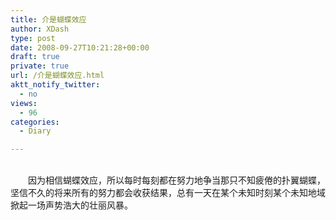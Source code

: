 ```yaml
---
title: 介是蝴蝶效应
author: XDash
type: post
date: 2008-09-27T10:21:28+00:00
draft: true
private: true
url: /介是蝴蝶效应.html
aktt_notify_twitter:
  - no
views:
  - 96
categories:
  - Diary

---
```

<div>
  <img decoding="async" alt="" src="http://xdash.cn/attachments/month_0809/32008927182056.JPG" />
</div>

<div>
  &nbsp;
</div>

<div>
  　　因为相信蝴蝶效应，所以每时每刻都在努力地争当那只不知疲倦的扑翼蝴蝶，坚信不久的将来所有的努力都会收获结果，总有一天在某个未知时刻某个未知地域掀起一场声势浩大的壮丽风暴。
</div>